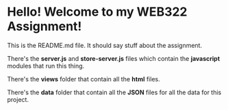 <h1>Hello! Welcome to my WEB322 Assignment!</h1>
This is the README.md file. It should say stuff about the assignment.

There's the <b>server.js</b> and <b>store-server.js</b> files which contain the <b>javascript</b> modules that run this thing.

There's the <b>views</b> folder that contain all the <b>html</b> files.

There's the <b>data</b> folder that contain all the <b>JSON</b> files for all the data for this project.
